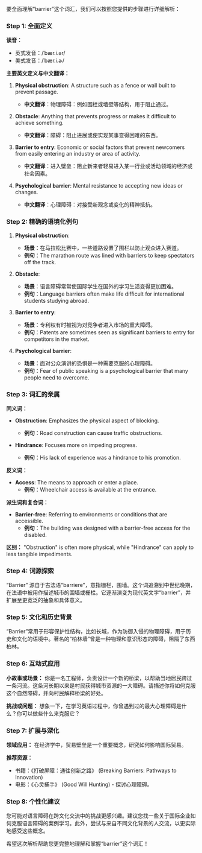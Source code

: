 要全面理解“barrier”这个词汇，我们可以按照您提供的步骤进行详细解析：

### Step 1: 全面定义

**读音：**
- 英式发音：/ˈbær.i.ər/
- 美式发音：/ˈbær.i.ɚ/

**主要英文定义与中文翻译：**
1. **Physical obstruction**: A structure such as a fence or wall built to prevent passage.
   - **中文翻译**：物理障碍：例如围栏或墙壁等结构，用于阻止通过。
   
2. **Obstacle**: Anything that prevents progress or makes it difficult to achieve something.
   - **中文翻译**：障碍：阻止进展或使实现某事变得困难的东西。
   
3. **Barrier to entry**: Economic or social factors that prevent newcomers from easily entering an industry or area of activity.
   - **中文翻译**：进入壁垒：阻止新来者轻易进入某一行业或活动领域的经济或社会因素。

4. **Psychological barrier**: Mental resistance to accepting new ideas or changes.
   - **中文翻译**：心理障碍：对接受新观念或变化的精神抵抗。

### Step 2: 精确的语境化例句

1. **Physical obstruction**:
   - **场景**：在马拉松比赛中，一些道路设置了围栏以防止观众进入赛道。
   - **例句**：The marathon route was lined with barriers to keep spectators off the track.

2. **Obstacle**:
   - **场景**：语言障碍常常使国际学生在国外的学习生活变得更加困难。
   - **例句**：Language barriers often make life difficult for international students studying abroad.

3. **Barrier to entry**:
   - **场景**：专利权有时被视为对竞争者进入市场的重大障碍。
   - **例句**：Patents are sometimes seen as significant barriers to entry for competitors in the market.

4. **Psychological barrier**:
   - **场景**：面对公众演讲的恐惧是一种需要克服的心理障碍。
   - **例句**：Fear of public speaking is a psychological barrier that many people need to overcome.

### Step 3: 词汇的亲属

**同义词：**
- **Obstruction**: Emphasizes the physical aspect of blocking.
  - **例句**：Road construction can cause traffic obstructions.
  
- **Hindrance**: Focuses more on impeding progress.
  - **例句**：His lack of experience was a hindrance to his promotion.

**反义词：**
- **Access**: The means to approach or enter a place.
  - **例句**：Wheelchair access is available at the entrance.

**派生词和复合词：**
- **Barrier-free**: Referring to environments or conditions that are accessible.
  - **例句**：The building was designed with a barrier-free access for the disabled.

**区别：** "Obstruction" is often more physical, while "Hindrance" can apply to less tangible impediments.

### Step 4: 词源探索

“Barrier” 源自于古法语“barriere”，意指栅栏，围墙。这个词追溯到中世纪晚期，在法语中被用作描述城市的围墙或栅栏。它逐渐演变为现代英文字“barrier”，并扩展至更宽泛的抽象和具体意义。

### Step 5: 文化和历史背景

“Barrier”常用于形容保护性结构，比如长城，作为防御入侵的物理障碍，用于历史和文化的语境中。著名的“柏林墙”曾是一种物理和意识形态的障碍，阻隔了东西柏林。

### Step 6: 互动式应用

**小故事或场景：** 你是一名工程师，负责设计一个新的桥梁，以帮助当地居民跨过一条河流。这条河长期以来是村民获得城市资源的一大障碍。请描述你将如何克服这个自然障碍，并向村民解释桥梁的好处。

**挑战或问题：** 想象一下，在学习英语过程中，你曾遇到过的最大心理障碍是什么？你可以做些什么来克服它？

### Step 7: 扩展与深化

**领域应用：** 在经济学中，贸易壁垒是一个重要概念，研究如何影响国际贸易。

**推荐资源：**
- 书籍：《打破屏障：通往创新之路》 (Breaking Barriers: Pathways to Innovation)
- 电影：《心灵捕手》 (Good Will Hunting) - 探讨心理障碍。
  
### Step 8: 个性化建议

您可能对语言障碍在跨文化交流中的挑战更感兴趣。建议您找一些关于国际企业如何克服语言障碍的案例学习。此外，尝试与来自不同文化背景的人交流，以更实际地感受这些概念。

希望这次解析帮助您更完整地理解和掌握“barrier”这个词汇！